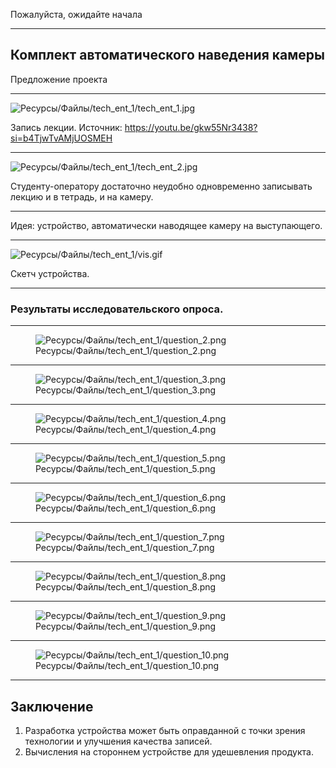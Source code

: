 Пожалуйста, ожидайте начала

------------------------------------------------------------------------

## Комплект автоматического наведения камеры

Предложение проекта

------------------------------------------------------------------------

<img
src="%D0%9F%D1%80%D0%B5%D0%B7%D0%B5%D0%BD%D1%82%D0%B0%D1%86%D0%B8%D1%8F%20%D1%82%D0%B5%D1%85%D0%BD%D0%BE%D0%BB%D0%BE%D0%B3%D0%B8%D1%87%D0%B5%D1%81%D0%BA%D0%BE%D0%B5%20%D0%BF%D1%80%D0%B5%D0%B4%D0%BF%D1%80%D0%B8%D0%BD%D0%B8%D0%BC%D0%B0%D1%82%D0%B5%D0%BB%D1%8C%D1%81%D1%82%D0%B2%D0%BE%201-media/e710428d4183f2d31a020af7c6ef3bc5c61aa666.jpg"
class="wikilink" alt="Ресурсы/Файлы/tech_ent_1/tech_ent_1.jpg" /><!-- element style="width:60%" -->

Запись лекции. Источник: https://youtu.be/gkw55Nr3438?si=b4TjwTvAMjUOSMEH

------------------------------------------------------------------------

<img
src="%D0%9F%D1%80%D0%B5%D0%B7%D0%B5%D0%BD%D1%82%D0%B0%D1%86%D0%B8%D1%8F%20%D1%82%D0%B5%D1%85%D0%BD%D0%BE%D0%BB%D0%BE%D0%B3%D0%B8%D1%87%D0%B5%D1%81%D0%BA%D0%BE%D0%B5%20%D0%BF%D1%80%D0%B5%D0%B4%D0%BF%D1%80%D0%B8%D0%BD%D0%B8%D0%BC%D0%B0%D1%82%D0%B5%D0%BB%D1%8C%D1%81%D1%82%D0%B2%D0%BE%201-media/0786575d0278c732a0c6ac0aa71bd0d00049e87e.jpg"
class="wikilink" alt="Ресурсы/Файлы/tech_ent_1/tech_ent_2.jpg" /><!-- element style="width:60%" -->

Студенту-оператору достаточно неудобно одновременно записывать лекцию и в тетрадь, и на камеру.

------------------------------------------------------------------------

Идея: устройство, автоматически наводящее камеру на выступающего.

------------------------------------------------------------------------

<img
src="%D0%9F%D1%80%D0%B5%D0%B7%D0%B5%D0%BD%D1%82%D0%B0%D1%86%D0%B8%D1%8F%20%D1%82%D0%B5%D1%85%D0%BD%D0%BE%D0%BB%D0%BE%D0%B3%D0%B8%D1%87%D0%B5%D1%81%D0%BA%D0%BE%D0%B5%20%D0%BF%D1%80%D0%B5%D0%B4%D0%BF%D1%80%D0%B8%D0%BD%D0%B8%D0%BC%D0%B0%D1%82%D0%B5%D0%BB%D1%8C%D1%81%D1%82%D0%B2%D0%BE%201-media/916a45ec24a9fa637b135fd955b6d1abe160e751.gif"
class="wikilink" alt="Ресурсы/Файлы/tech_ent_1/vis.gif" /><!-- element style="width:60%" -->

Скетч устройства.

------------------------------------------------------------------------

### Результаты исследовательского опроса.

------------------------------------------------------------------------

<figure>
<img
src="%D0%9F%D1%80%D0%B5%D0%B7%D0%B5%D0%BD%D1%82%D0%B0%D1%86%D0%B8%D1%8F%20%D1%82%D0%B5%D1%85%D0%BD%D0%BE%D0%BB%D0%BE%D0%B3%D0%B8%D1%87%D0%B5%D1%81%D0%BA%D0%BE%D0%B5%20%D0%BF%D1%80%D0%B5%D0%B4%D0%BF%D1%80%D0%B8%D0%BD%D0%B8%D0%BC%D0%B0%D1%82%D0%B5%D0%BB%D1%8C%D1%81%D1%82%D0%B2%D0%BE%201-media/4b5a3a13e1b3b67ffe50470a0e48c84c113ab64a.png"
class="wikilink" alt="Ресурсы/Файлы/tech_ent_1/question_2.png" />
<figcaption
aria-hidden="true">Ресурсы/Файлы/tech_ent_1/question_2.png</figcaption>
</figure>

------------------------------------------------------------------------

<figure>
<img
src="%D0%9F%D1%80%D0%B5%D0%B7%D0%B5%D0%BD%D1%82%D0%B0%D1%86%D0%B8%D1%8F%20%D1%82%D0%B5%D1%85%D0%BD%D0%BE%D0%BB%D0%BE%D0%B3%D0%B8%D1%87%D0%B5%D1%81%D0%BA%D0%BE%D0%B5%20%D0%BF%D1%80%D0%B5%D0%B4%D0%BF%D1%80%D0%B8%D0%BD%D0%B8%D0%BC%D0%B0%D1%82%D0%B5%D0%BB%D1%8C%D1%81%D1%82%D0%B2%D0%BE%201-media/cac405f469d50452c8841ce7a6ef4b3612ffda50.png"
class="wikilink" alt="Ресурсы/Файлы/tech_ent_1/question_3.png" />
<figcaption
aria-hidden="true">Ресурсы/Файлы/tech_ent_1/question_3.png</figcaption>
</figure>

------------------------------------------------------------------------

<figure>
<img
src="%D0%9F%D1%80%D0%B5%D0%B7%D0%B5%D0%BD%D1%82%D0%B0%D1%86%D0%B8%D1%8F%20%D1%82%D0%B5%D1%85%D0%BD%D0%BE%D0%BB%D0%BE%D0%B3%D0%B8%D1%87%D0%B5%D1%81%D0%BA%D0%BE%D0%B5%20%D0%BF%D1%80%D0%B5%D0%B4%D0%BF%D1%80%D0%B8%D0%BD%D0%B8%D0%BC%D0%B0%D1%82%D0%B5%D0%BB%D1%8C%D1%81%D1%82%D0%B2%D0%BE%201-media/1df0f6c94bfe12522762f5f2d306c6f86514768e.png"
class="wikilink" alt="Ресурсы/Файлы/tech_ent_1/question_4.png" />
<figcaption
aria-hidden="true">Ресурсы/Файлы/tech_ent_1/question_4.png</figcaption>
</figure>

------------------------------------------------------------------------

<figure>
<img
src="%D0%9F%D1%80%D0%B5%D0%B7%D0%B5%D0%BD%D1%82%D0%B0%D1%86%D0%B8%D1%8F%20%D1%82%D0%B5%D1%85%D0%BD%D0%BE%D0%BB%D0%BE%D0%B3%D0%B8%D1%87%D0%B5%D1%81%D0%BA%D0%BE%D0%B5%20%D0%BF%D1%80%D0%B5%D0%B4%D0%BF%D1%80%D0%B8%D0%BD%D0%B8%D0%BC%D0%B0%D1%82%D0%B5%D0%BB%D1%8C%D1%81%D1%82%D0%B2%D0%BE%201-media/2556a9f33377255687c3c1edc3d2c0577291f5e6.png"
class="wikilink" alt="Ресурсы/Файлы/tech_ent_1/question_5.png" />
<figcaption
aria-hidden="true">Ресурсы/Файлы/tech_ent_1/question_5.png</figcaption>
</figure>

------------------------------------------------------------------------

<figure>
<img
src="%D0%9F%D1%80%D0%B5%D0%B7%D0%B5%D0%BD%D1%82%D0%B0%D1%86%D0%B8%D1%8F%20%D1%82%D0%B5%D1%85%D0%BD%D0%BE%D0%BB%D0%BE%D0%B3%D0%B8%D1%87%D0%B5%D1%81%D0%BA%D0%BE%D0%B5%20%D0%BF%D1%80%D0%B5%D0%B4%D0%BF%D1%80%D0%B8%D0%BD%D0%B8%D0%BC%D0%B0%D1%82%D0%B5%D0%BB%D1%8C%D1%81%D1%82%D0%B2%D0%BE%201-media/cac54a7b82ff3041ebf3df3d5c17a87de34e3987.png"
class="wikilink" alt="Ресурсы/Файлы/tech_ent_1/question_6.png" />
<figcaption
aria-hidden="true">Ресурсы/Файлы/tech_ent_1/question_6.png</figcaption>
</figure>

------------------------------------------------------------------------

<figure>
<img
src="%D0%9F%D1%80%D0%B5%D0%B7%D0%B5%D0%BD%D1%82%D0%B0%D1%86%D0%B8%D1%8F%20%D1%82%D0%B5%D1%85%D0%BD%D0%BE%D0%BB%D0%BE%D0%B3%D0%B8%D1%87%D0%B5%D1%81%D0%BA%D0%BE%D0%B5%20%D0%BF%D1%80%D0%B5%D0%B4%D0%BF%D1%80%D0%B8%D0%BD%D0%B8%D0%BC%D0%B0%D1%82%D0%B5%D0%BB%D1%8C%D1%81%D1%82%D0%B2%D0%BE%201-media/faf19ad820bbd8f27ac1d2dbf672f164977e6556.png"
class="wikilink" alt="Ресурсы/Файлы/tech_ent_1/question_7.png" />
<figcaption
aria-hidden="true">Ресурсы/Файлы/tech_ent_1/question_7.png</figcaption>
</figure>

------------------------------------------------------------------------

<figure>
<img
src="%D0%9F%D1%80%D0%B5%D0%B7%D0%B5%D0%BD%D1%82%D0%B0%D1%86%D0%B8%D1%8F%20%D1%82%D0%B5%D1%85%D0%BD%D0%BE%D0%BB%D0%BE%D0%B3%D0%B8%D1%87%D0%B5%D1%81%D0%BA%D0%BE%D0%B5%20%D0%BF%D1%80%D0%B5%D0%B4%D0%BF%D1%80%D0%B8%D0%BD%D0%B8%D0%BC%D0%B0%D1%82%D0%B5%D0%BB%D1%8C%D1%81%D1%82%D0%B2%D0%BE%201-media/93a1e82e0ad3dc8e675311a98949940a99ec9ee3.png"
class="wikilink" alt="Ресурсы/Файлы/tech_ent_1/question_8.png" />
<figcaption
aria-hidden="true">Ресурсы/Файлы/tech_ent_1/question_8.png</figcaption>
</figure>

------------------------------------------------------------------------

<figure>
<img
src="%D0%9F%D1%80%D0%B5%D0%B7%D0%B5%D0%BD%D1%82%D0%B0%D1%86%D0%B8%D1%8F%20%D1%82%D0%B5%D1%85%D0%BD%D0%BE%D0%BB%D0%BE%D0%B3%D0%B8%D1%87%D0%B5%D1%81%D0%BA%D0%BE%D0%B5%20%D0%BF%D1%80%D0%B5%D0%B4%D0%BF%D1%80%D0%B8%D0%BD%D0%B8%D0%BC%D0%B0%D1%82%D0%B5%D0%BB%D1%8C%D1%81%D1%82%D0%B2%D0%BE%201-media/7fb9498b92ffdfb577c82e71cf17e3125ae738c7.png"
class="wikilink" alt="Ресурсы/Файлы/tech_ent_1/question_9.png" />
<figcaption
aria-hidden="true">Ресурсы/Файлы/tech_ent_1/question_9.png</figcaption>
</figure>

------------------------------------------------------------------------

<figure>
<img
src="%D0%9F%D1%80%D0%B5%D0%B7%D0%B5%D0%BD%D1%82%D0%B0%D1%86%D0%B8%D1%8F%20%D1%82%D0%B5%D1%85%D0%BD%D0%BE%D0%BB%D0%BE%D0%B3%D0%B8%D1%87%D0%B5%D1%81%D0%BA%D0%BE%D0%B5%20%D0%BF%D1%80%D0%B5%D0%B4%D0%BF%D1%80%D0%B8%D0%BD%D0%B8%D0%BC%D0%B0%D1%82%D0%B5%D0%BB%D1%8C%D1%81%D1%82%D0%B2%D0%BE%201-media/b15b2b859e7ddc3a1c59e5c15a9097c86c25df48.png"
class="wikilink" alt="Ресурсы/Файлы/tech_ent_1/question_10.png" />
<figcaption
aria-hidden="true">Ресурсы/Файлы/tech_ent_1/question_10.png</figcaption>
</figure>

------------------------------------------------------------------------

## Заключение

1)  Разработка устройства может быть оправданной с точки зрения технологии и улучшения качества записей.
2)  Вычисления на стороннем устройстве для удешевления продукта.
